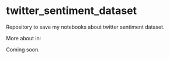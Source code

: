 # twitter_sentiment_dataset
Repository to save my notebooks about twitter sentiment dataset.

More about in:

Coming soon.
